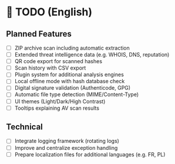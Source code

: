 # 📝 TODO (English)

## Planned Features

- [ ] ZIP archive scan including automatic extraction
- [ ] Extended threat intelligence data (e.g. WHOIS, DNS, reputation)
- [ ] QR code export for scanned hashes
- [ ] Scan history with CSV export
- [ ] Plugin system for additional analysis engines
- [ ] Local offline mode with hash database check
- [ ] Digital signature validation (Authenticode, GPG)
- [ ] Automatic file type detection (MIME/Content-Type)
- [ ] UI themes (Light/Dark/High Contrast)
- [ ] Tooltips explaining AV scan results

## Technical

- [ ] Integrate logging framework (rotating logs)
- [ ] Improve and centralize exception handling
- [ ] Prepare localization files for additional languages (e.g. FR, PL)